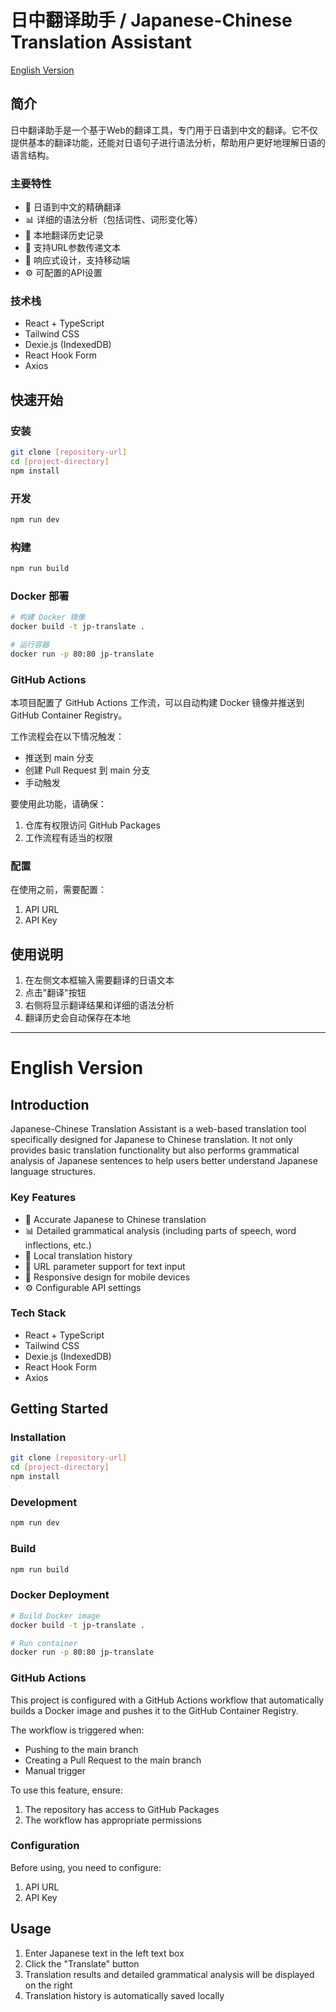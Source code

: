 # 日中翻译助手 / Japanese-Chinese Translation Assistant

[English Version](#english-version)

## 简介

日中翻译助手是一个基于Web的翻译工具，专门用于日语到中文的翻译。它不仅提供基本的翻译功能，还能对日语句子进行语法分析，帮助用户更好地理解日语的语言结构。

### 主要特性

- 🔄 日语到中文的精确翻译
- 📊 详细的语法分析（包括词性、词形变化等）
- 💾 本地翻译历史记录
- 🔗 支持URL参数传递文本
- 📱 响应式设计，支持移动端
- ⚙️ 可配置的API设置

### 技术栈

- React + TypeScript
- Tailwind CSS
- Dexie.js (IndexedDB)
- React Hook Form
- Axios

## 快速开始

### 安装

```bash
git clone [repository-url]
cd [project-directory]
npm install
```

### 开发

```bash
npm run dev
```

### 构建

```bash
npm run build
```

### Docker 部署

```bash
# 构建 Docker 镜像
docker build -t jp-translate .

# 运行容器
docker run -p 80:80 jp-translate
```

### GitHub Actions

本项目配置了 GitHub Actions 工作流，可以自动构建 Docker 镜像并推送到 GitHub Container Registry。

工作流程会在以下情况触发：
- 推送到 main 分支
- 创建 Pull Request 到 main 分支
- 手动触发

要使用此功能，请确保：
1. 仓库有权限访问 GitHub Packages
2. 工作流程有适当的权限

### 配置

在使用之前，需要配置：
1. API URL
2. API Key

## 使用说明

1. 在左侧文本框输入需要翻译的日语文本
2. 点击"翻译"按钮
3. 右侧将显示翻译结果和详细的语法分析
4. 翻译历史会自动保存在本地

---

# English Version

## Introduction

Japanese-Chinese Translation Assistant is a web-based translation tool specifically designed for Japanese to Chinese translation. It not only provides basic translation functionality but also performs grammatical analysis of Japanese sentences to help users better understand Japanese language structures.

### Key Features

- 🔄 Accurate Japanese to Chinese translation
- 📊 Detailed grammatical analysis (including parts of speech, word inflections, etc.)
- 💾 Local translation history
- 🔗 URL parameter support for text input
- 📱 Responsive design for mobile devices
- ⚙️ Configurable API settings

### Tech Stack

- React + TypeScript
- Tailwind CSS
- Dexie.js (IndexedDB)
- React Hook Form
- Axios

## Getting Started

### Installation

```bash
git clone [repository-url]
cd [project-directory]
npm install
```

### Development

```bash
npm run dev
```

### Build

```bash
npm run build
```

### Docker Deployment

```bash
# Build Docker image
docker build -t jp-translate .

# Run container
docker run -p 80:80 jp-translate
```

### GitHub Actions

This project is configured with a GitHub Actions workflow that automatically builds a Docker image and pushes it to the GitHub Container Registry.

The workflow is triggered when:
- Pushing to the main branch
- Creating a Pull Request to the main branch
- Manual trigger

To use this feature, ensure:
1. The repository has access to GitHub Packages
2. The workflow has appropriate permissions

### Configuration

Before using, you need to configure:
1. API URL
2. API Key

## Usage

1. Enter Japanese text in the left text box
2. Click the "Translate" button
3. Translation results and detailed grammatical analysis will be displayed on the right
4. Translation history is automatically saved locally
```

